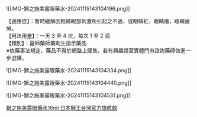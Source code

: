 ![[IMG-獅之施美露眼藥水-20241115143104196.png]]


【適應症】：暫時緩解因輕微眼部刺激所引起之不適、或眼睛紅，眼睛癢，眼睛疲勞。  
【用法用量】：一天 3 至 4 次，每次 1 至 2 滴  
【類別】：醫師藥師藥劑生指示藥品  
※依藥事法規定，藥品不得於網路上販售。若有興趣請至實體門市諮詢藥師做進一步選購。

![[IMG-獅之施美露眼藥水-20241115143104334.png]]


![[IMG-獅之施美露眼藥水-20241115143104440.png]]

![[IMG-獅之施美露眼藥水-20241115143104531.png]]


[獅之施美露眼藥水16ml 日本獅王台灣官方旗艦館](https://shop.lion-corp.com.tw/products/smile-a)
